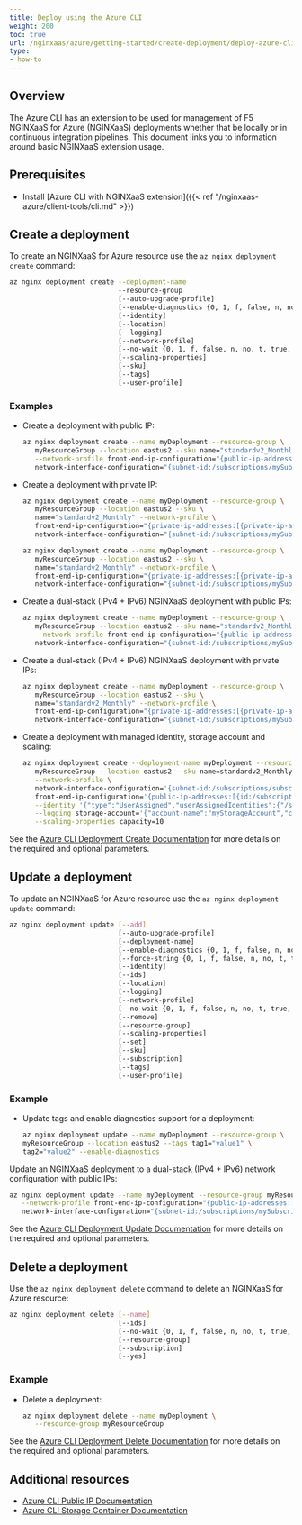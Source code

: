 ```yaml
---
title: Deploy using the Azure CLI
weight: 200
toc: true
url: /nginxaas/azure/getting-started/create-deployment/deploy-azure-cli/
type:
- how-to
---
```


## Overview

The Azure CLI has an extension to be used for management of F5 NGINXaaS for Azure (NGINXaaS) deployments whether that be locally or in continuous integration pipelines. This document links you to information around basic NGINXaaS extension usage.

## Prerequisites

- Install [Azure CLI with NGINXaaS extension]({{< ref "/nginxaas-azure/client-tools/cli.md" >}})

## Create a deployment

To create an NGINXaaS for Azure resource use the `az nginx deployment create` command:

```bash
az nginx deployment create --deployment-name
                           --resource-group
                           [--auto-upgrade-profile]
                           [--enable-diagnostics {0, 1, f, false, n, no, t, true, y, yes}]
                           [--identity]
                           [--location]
                           [--logging]
                           [--network-profile]
                           [--no-wait {0, 1, f, false, n, no, t, true, y, yes}]
                           [--scaling-properties]
                           [--sku]
                           [--tags]
                           [--user-profile]
```

### Examples

- Create a deployment with public IP:

   ```bash
   az nginx deployment create --name myDeployment --resource-group \
      myResourceGroup --location eastus2 --sku name="standardv2_Monthly" \
      --network-profile front-end-ip-configuration="{public-ip-addresses:[{id:/subscriptions/mySubscriptionID/resourceGroups/myResourceGroup/providers/Microsoft.Network/publicIPAddresses/myPublicIP}]}" \
      network-interface-configuration="{subnet-id:/subscriptions/mySubscriptionID/resourceGroups/myResourceGroup/providers/Microsoft.Network/virtualNetworks/myVNet/subnets/mySubnet}"
   ```

- Create a deployment with private IP:

   ```bash
   az nginx deployment create --name myDeployment --resource-group \
      myResourceGroup --location eastus2 --sku \
      name="standardv2_Monthly" --network-profile \
      front-end-ip-configuration="{private-ip-addresses:[{private-ip-allocation-method:Static,subnet-id:/subscriptions/mySubscription/resourceGroups/myResourceGroup/providers/Microsoft.Network/virtualNetworks/myVNet/subnets/mySubnet,private-ip-address:10.0.0.2}]}" \
      network-interface-configuration="{subnet-id:/subscriptions/mySubscriptionID/resourceGroups/myResourceGroup/providers/Microsoft.Network/virtualNetworks/myVNet/subnets/mySubnet}"
   ```

   ```bash
   az nginx deployment create --name myDeployment --resource-group \
      myResourceGroup --location eastus2 --sku \
      name="standardv2_Monthly" --network-profile \
      front-end-ip-configuration="{private-ip-addresses:[{private-ip-allocation-method:Dynamic,subnet-id:/subscriptions/mySubscription/resourceGroups/myResourceGroup/providers/Microsoft.Network/virtualNetworks/myVNet/subnets/mySubnet,private-ip-address:10.0.0.2}]}" \
      network-interface-configuration="{subnet-id:/subscriptions/mySubscriptionID/resourceGroups/myResourceGroup/providers/Microsoft.Network/virtualNetworks/myVNet/subnets/mySubnet}"
   ```

- Create a dual-stack (IPv4 + IPv6) NGINXaaS deployment with public IPs:

   ```bash
   az nginx deployment create --name myDeployment --resource-group \
      myResourceGroup --location eastus2 --sku name="standardv2_Monthly" \
      --network-profile front-end-ip-configuration="{public-ip-addresses:[{id:/subscriptions/mySubscription/resourceGroups/myResourceGroup/providers/Microsoft.Network/publicIPAddresses/pubIPv4},{id:/subscriptions/mySubscription/resourceGroups/myResourceGroup/providers/Microsoft.Network/publicIPAddresses/pubIPv6}]}" \
      network-interface-configuration="{subnet-id:/subscriptions/mySubscriptionID/resourceGroups/myResourceGroup/providers/Microsoft.Network/virtualNetworks/myVNet/subnets/mySubnet}"
   ```

- Create a dual-stack (IPv4 + IPv6) NGINXaaS deployment with private IPs:

   ```bash
   az nginx deployment create --name myDeployment --resource-group \
      myResourceGroup --location eastus2 --sku \
      name="standardv2_Monthly" --network-profile \
      front-end-ip-configuration="{private-ip-addresses:[{private-ip-allocation-method:Static,subnet-id:/subscriptions/mySubscription/resourceGroups/myResourceGroup/providers/Microsoft.Network/virtualNetworks/myVNet/subnets/mySubnet,private-ip-address:10.0.0.2},{private-ip-allocation-method:Static,subnet-id:/subscriptions/mySubscription/resourceGroups/myResourceGroup/providers/Microsoft.Network/virtualNetworks/myVNet/subnets/mySubnet,private-ip-address:2001:0db8:85a3:0000:0000:8a2e:0370:7334}]}" \
      network-interface-configuration="{subnet-id:/subscriptions/mySubscriptionID/resourceGroups/myResourceGroup/providers/Microsoft.Network/virtualNetworks/myVNet/subnets/mySubnet}"
   ```

- Create a deployment with managed identity, storage account and scaling:

   ```bash
   az nginx deployment create --deployment-name myDeployment --resource-group \
      myResourceGroup --location eastus2 --sku name=standardv2_Monthly \
      --network-profile \
      network-interface-configuration='{subnet-id:/subscriptions/subscriptionId/resourcegroups/myResourceGroup/providers/Microsoft.Network/virtualNetworks/vnet-azclitest/subnets/mySubnet}' \
      front-end-ip-configuration='{public-ip-addresses:[{id:/subscriptions/subscriptionId/resourceGroups/myResourceGroup/providers/Microsoft.Network/publicIPAddresses/myPublicIP}]}' \
      --identity '{"type":"UserAssigned","userAssignedIdentities":{"/subscriptions/subscriptionId/resourcegroups/myResourceGroup/providers/Microsoft.ManagedIdentity/userAssignedIdentities/myManagedIdentity":{}}}' \
      --logging storage-account='{"account-name":"myStorageAccount","container-name":"myContainer"}' \
      --scaling-properties capacity=10
   ```

See the [Azure CLI Deployment Create Documentation](https://learn.microsoft.com/en-us/cli/azure/nginx/deployment#az-nginx-deployment-create) for more details on the required and optional parameters.

## Update a deployment

To update an NGINXaaS for Azure resource use the `az nginx deployment update` command:

```bash
az nginx deployment update [--add]
                           [--auto-upgrade-profile]
                           [--deployment-name]
                           [--enable-diagnostics {0, 1, f, false, n, no, t, true, y, yes}]
                           [--force-string {0, 1, f, false, n, no, t, true, y, yes}]
                           [--identity]
                           [--ids]
                           [--location]
                           [--logging]
                           [--network-profile]
                           [--no-wait {0, 1, f, false, n, no, t, true, y, yes}]
                           [--remove]
                           [--resource-group]
                           [--scaling-properties]
                           [--set]
                           [--sku]
                           [--subscription]
                           [--tags]
                           [--user-profile]
```

### Example

- Update tags and enable diagnostics support for a deployment:

   ```bash
   az nginx deployment update --name myDeployment --resource-group \
   myResourceGroup --location eastus2 --tags tag1="value1" \
   tag2="value2" --enable-diagnostics
   ```

Update an NGINXaaS deployment to a dual-stack (IPv4 + IPv6) network configuration with public IPs:

   ```bash
   az nginx deployment update --name myDeployment --resource-group myResourceGroup \
      --network-profile front-end-ip-configuration="{public-ip-addresses:[{id:/subscriptions/mySubscriptionID/resourceGroups/myResourceGroup/providers/Microsoft.Network/publicIPAddresses/pubIPv4},{id:/subscriptions/mySubscriptionID/resourceGroups/myResourceGroup/providers/Microsoft.Network/publicIPAddresses/pubIPv6}]}" \
      network-interface-configuration="{subnet-id:/subscriptions/mySubscriptionID/resourceGroups/myResourceGroup/providers/Microsoft.Network/virtualNetworks/myVNet/subnets/mySubnet}"
   ```

See the [Azure CLI Deployment Update Documentation](https://learn.microsoft.com/en-us/cli/azure/nginx/deployment#az-nginx-deployment-update) for more details on the required and optional parameters.


## Delete a deployment

Use the `az nginx deployment delete` command to delete an NGINXaaS for Azure resource:

```bash
az nginx deployment delete [--name]
                           [--ids]
                           [--no-wait {0, 1, f, false, n, no, t, true, y, yes}]
                           [--resource-group]
                           [--subscription]
                           [--yes]
```

### Example

- Delete a deployment:

   ```bash
   az nginx deployment delete --name myDeployment \
      --resource-group myResourceGroup
   ```

See the [Azure CLI Deployment Delete Documentation](https://learn.microsoft.com/en-us/cli/azure/nginx/deployment#az-nginx-deployment-delete) for more details on the required and optional parameters.

## Additional resources

- [Azure CLI Public IP Documentation](https://learn.microsoft.com/en-us/cli/azure/network/public-ip)
- [Azure CLI Storage Container Documentation](https://learn.microsoft.com/en-us/cli/azure/storage/container)
